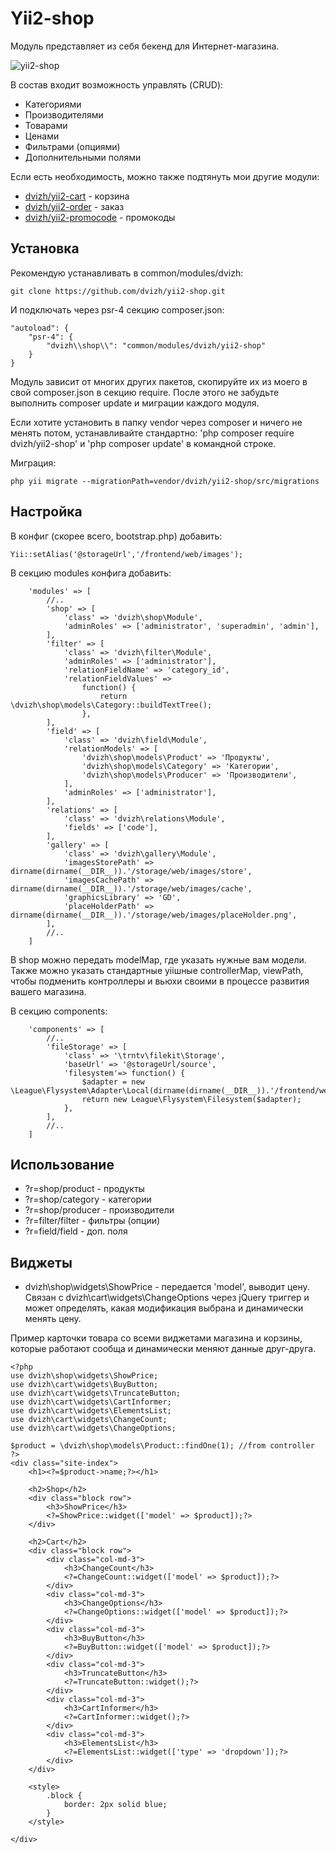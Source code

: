 Yii2-shop
==========
Модуль представляет из себя бекенд для Интернет-магазина.

![yii2-shop](https://cloud.githubusercontent.com/assets/8104605/15448447/751a647a-1f7b-11e6-87e7-c7354306f10e.png)

В состав входит возможность управлять (CRUD):

* Категориями
* Производителями
* Товарами
* Ценами
* Фильтрами (опциями)
* Дополнительными полями

Если есть необходимость, можно также подтянуть мои другие модули:

* [dvizh/yii2-cart](https://github.com/dvizh/yii2-cart) - корзина
* [dvizh/yii2-order](https://github.com/dvizh/yii2-order) - заказ
* [dvizh/yii2-promocode](https://github.com/dvizh/yii2-promocode) - промокоды

Установка
---------------------------------

Рекомендую устанавливать в common/modules/dvizh:

```
git clone https://github.com/dvizh/yii2-shop.git
```

И подключать через psr-4 секцию composer.json:

```
"autoload": {
    "psr-4": {
        "dvizh\\shop\\": "common/modules/dvizh/yii2-shop"
    }
}
```

Модуль зависит от многих других пакетов, скопируйте их из моего в свой composer.json в секцию require. После этого не забудьте выполнить composer update и миграции каждого модуля.

Если хотите установить в папку vendor через composer и ничего не менять потом, устанавливайте стандартно: 'php composer require dvizh/yii2-shop' и 'php composer update' в командной строке.

Миграция:

```
php yii migrate --migrationPath=vendor/dvizh/yii2-shop/src/migrations
```

Настройка
---------------------------------

В конфиг (скорее всего, bootstrap.php) добавить:

```
Yii::setAlias('@storageUrl','/frontend/web/images');
```

В секцию modules конфига добавить:

```
    'modules' => [
        //..
        'shop' => [
            'class' => 'dvizh\shop\Module',
            'adminRoles' => ['administrator', 'superadmin', 'admin'],
        ],
        'filter' => [
            'class' => 'dvizh\filter\Module',
            'adminRoles' => ['administrator'],
            'relationFieldName' => 'category_id',
            'relationFieldValues' =>
                function() {
                    return \dvizh\shop\models\Category::buildTextTree();
                },
        ],
        'field' => [
            'class' => 'dvizh\field\Module',
            'relationModels' => [
                'dvizh\shop\models\Product' => 'Продукты',
                'dvizh\shop\models\Category' => 'Категории',
                'dvizh\shop\models\Producer' => 'Производители',
            ],
            'adminRoles' => ['administrator'],
        ],
        'relations' => [
            'class' => 'dvizh\relations\Module',
            'fields' => ['code'],
        ],
        'gallery' => [
            'class' => 'dvizh\gallery\Module',
            'imagesStorePath' => dirname(dirname(__DIR__)).'/storage/web/images/store',
            'imagesCachePath' => dirname(dirname(__DIR__)).'/storage/web/images/cache',
            'graphicsLibrary' => 'GD',
            'placeHolderPath' => dirname(dirname(__DIR__)).'/storage/web/images/placeHolder.png',
        ],
        //..
    ]
```

В shop можно передать modelMap, где указать нужные вам модели. Также можно указать стандартные yiiшные controllerMap, viewPath, чтобы подменить контроллеры и вьюхи своими в процессе развития вашего магазина.

В секцию components:

```
    'components' => [
        //..
        'fileStorage' => [
            'class' => '\trntv\filekit\Storage',
            'baseUrl' => '@storageUrl/source',
            'filesystem'=> function() {
                $adapter = new \League\Flysystem\Adapter\Local(dirname(dirname(__DIR__)).'/frontend/web/images/source');
                return new League\Flysystem\Filesystem($adapter);
            },
        ],
        //..
    ]
```

Использование
---------------------------------

* ?r=shop/product - продукты
* ?r=shop/category - категории
* ?r=shop/producer - производители
* ?r=filter/filter - фильтры (опции)
* ?r=field/field - доп. поля

Виджеты
---------------------------------

* dvizh\shop\widgets\ShowPrice - передается 'model', выводит цену. Связан с dvizh\cart\widgets\ChangeOptions через jQuery триггер и может определять, какая модификация выбрана и динамически менять цену.

Пример карточки товара со всеми виджетами магазина и корзины, которые работают сообща и динамически меняют данные друг-друга.


```
<?php
use dvizh\shop\widgets\ShowPrice;
use dvizh\cart\widgets\BuyButton;
use dvizh\cart\widgets\TruncateButton;
use dvizh\cart\widgets\CartInformer;
use dvizh\cart\widgets\ElementsList;
use dvizh\cart\widgets\ChangeCount;
use dvizh\cart\widgets\ChangeOptions;

$product = \dvizh\shop\models\Product::findOne(1); //from controller
?>
<div class="site-index">
    <h1><?=$product->name;?></h1>
    
    <h2>Shop</h2>
    <div class="block row">
        <h3>ShowPrice</h3>
        <?=ShowPrice::widget(['model' => $product]);?>
    </div>
    
    <h2>Cart</h2>
    <div class="block row">
        <div class="col-md-3">
            <h3>ChangeCount</h3>
            <?=ChangeCount::widget(['model' => $product]);?>
        </div>
        <div class="col-md-3">
            <h3>ChangeOptions</h3>
            <?=ChangeOptions::widget(['model' => $product]);?>
        </div>
        <div class="col-md-3">
            <h3>BuyButton</h3>
            <?=BuyButton::widget(['model' => $product]);?>
        </div>
        <div class="col-md-3">
            <h3>TruncateButton</h3>
            <?=TruncateButton::widget();?>
        </div>
        <div class="col-md-3">
            <h3>CartInformer</h3>
            <?=CartInformer::widget();?>
        </div>
        <div class="col-md-3">
            <h3>ElementsList</h3>
            <?=ElementsList::widget(['type' => 'dropdown']);?>
        </div>
    </div>
    
    <style>
        .block {
            border: 2px solid blue;
        }
    </style>
    
</div>

```